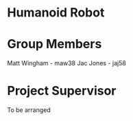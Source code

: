 # Humanoid Robot

# Group Members
Matt Wingham - maw38
Jac Jones - jaj58

# Project Supervisor
To be arranged
